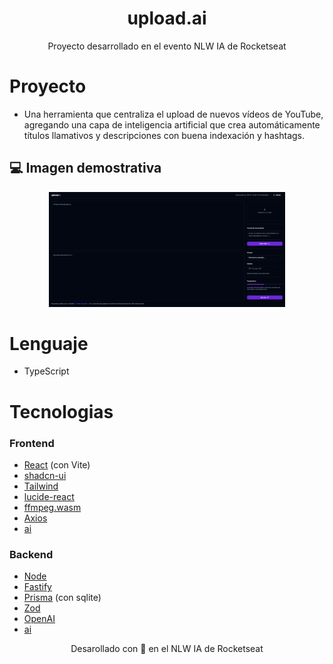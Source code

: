 <h1 align="center">upload.ai</h1>
<p align="center">Proyecto desarrollado en el evento NLW IA de Rocketseat</p>

# Proyecto

- Una herramienta que centraliza el upload de nuevos vídeos de YouTube, agregando una capa de inteligencia artificial que crea automáticamente títulos llamativos y descripciones con buena indexación y hashtags.

## 💻 Imagen demostrativa

<p align="center">
    <img src=".github/upload-ai.png" alt="upload.ai" width="75%" />
</p>

# Lenguaje

- TypeScript

# Tecnologias

### Frontend

- [React](https://react.dev/) (con Vite)
- [shadcn-ui](https://ui.shadcn.com/docs/installation/vite)
- [Tailwind](https://tailwindcss.com/)
- [lucide-react](https://github.com/lucide-icons/lucide)
- [ffmpeg.wasm](https://ffmpegwasm.netlify.app/docs/getting-started/installation)
- [Axios](https://github.com/axios/axios)
- [ai](https://github.com/vercel/ai)

### Backend

- [Node](https://nodejs.org/en)
- [Fastify](https://fastify.dev/docs/latest/)
- [Prisma](https://www.prisma.io/) (con sqlite)
- [Zod](https://zod.dev/)
- [OpenAI](https://openai.com/)
- [ai](https://github.com/vercel/ai)

<p align="center">
  Desarollado con 💜 en el NLW IA de Rocketseat
</p>